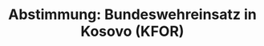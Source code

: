 ---
abstimmung:
  abstimmung: 1
  bundestagssitzung: 113
  legislaturperiode: 18
categories:
- Bundeswehr
- Ausland
data:
- title: Abstimmungsergebnis 20150619_1-data.pdf
  url: /res/abstimmungsliste/20150619_1-data.pdf
- title: Abstimmungsergebnis 20150619_1_xls-data.csv
  url: /res/abstimmungsliste/analyses/20150619_1_xls-data.csv
documents:
- local: /res/abstimmungsdaten/018-113-01/1805052.pdf
  title: Drucksache 18/05052.pdf
  url: http://dip21.bundestag.de/dip21/btd/18/050/1805052.pdf
- local: /res/abstimmungsdaten/018-113-01/1805248.pdf
  title: Drucksache 18/05248.pdf
  url: http://dip21.bundestag.de/dip21/btd/18/052/1805248.pdf
ergebnis:
  cdu/csu:
    enthaltung: 0
    gesamt: 311
    ja: 302
    nein: 0
    nichtabgegeben: 9
    ungueltig: 0
  die.linke:
    enthaltung: 0
    gesamt: 64
    ja: 0
    nein: 57
    nichtabgegeben: 7
    ungueltig: 0
  file: 20150619_1_xls-data.csv
  gruenen:
    enthaltung: 5
    gesamt: 63
    ja: 54
    nein: 1
    nichtabgegeben: 3
    ungueltig: 0
  spd:
    enthaltung: 2
    gesamt: 193
    ja: 176
    nein: 2
    nichtabgegeben: 13
    ungueltig: 0
layout: abstimmung
links:
- title: https://www.bundestag.de/parlament/plenum/abstimmung/abstimmung?id=343
  url: https://www.bundestag.de/parlament/plenum/abstimmung/abstimmung?id=343
- title: http://www.abgeordnetenwatch.de/verlaengerung_des_bundeswehreinsatzes_in_kosovo_kfor-1105-739.html
  url: http://www.abgeordnetenwatch.de/verlaengerung_des_bundeswehreinsatzes_in_kosovo_kfor-1105-739.html
preview: "Deutscher Bundestag\n\n113. Sitzung des Deutschen Bundestages\nam Freitag,\
  \ 19.Juni 2015\n\nEndg\xFCltiges Ergebnis der Namentlichen Abstimmung Nr. 1\n\n\
  Beschlussempfehlung des Ausw\xE4rtigen Ausschusses (3. Ausschuss) zu dem Antrag\
  \ der\nBundesregierung\nFortsetzung der Beteiligung an der internationalen Sicherheitspr\xE4\
  senz in Kosovo auf\nGrundlage der Resolution 1244 (1999) des Sicherheitsrates der\
  \ Vereinten Nationen vom 10.\nJuni 1999 und des Milit\xE4risch-Technischen Abkommens\
  \ zwischen der internationalen\nSicherheitspr\xE4senz (KFOR) und den Regierungen\
  \ der Bundesrepublik Jugoslawien (jetzt:\nRepublik Serbien) und der Republik Serbien\
  \ vom 9. Juni 1999\n- Drucksachen 18/5052 und 18/5248 -\n\nAbgegebene Stimmen insgesamt:\n\
  \n599\n\nNicht abgegebene Stimmen:\nJa-Stimmen:\n\n32\n532\n\nNein-Stimmen:\n\n\
  60\n\nEnthaltungen:\n\n7\n\nUng\xFCltige:\n\n0\n\nBerlin, den 19.06.2015\n\nBeginn:\n\
  Ende:\n\n9:38\n9:40\n"
tags:
- Kosovo
- KFOR
- UN
title: 'Abstimmung: Bundeswehreinsatz in Kosovo (KFOR)'
---